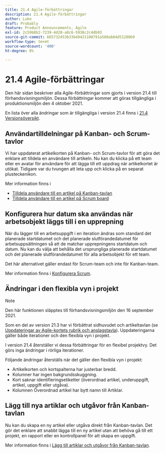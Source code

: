 ```yaml
---
title: 21.4 Agile-förbättringar
description: 21.4 Agile-förbättringar
author: Luke
draft: Probably
feature: Product Announcements, Agile
exl-id: 2c59b8b2-7239-4d20-a8c6-5938c2c4db93
source-git-commit: 665732453b33b49421108791a560ab84d51280b9
workflow-type: tm+mt
source-wordcount: '400'
ht-degree: 0%

---
```


# 21.4 Agile-förbättringar

Den här sidan beskriver alla Agile-förbättringar som gjorts i version 21.4 till förhandsvisningsmiljön. Dessa förbättringar kommer att göras tillgängliga i produktionsmiljön den 4 oktober 2021.

En lista över alla ändringar som är tillgängliga i version 21.4 finns i [21.4 Versionsöversikt](../../../product-announcements/product-releases/21.4-release-activity/21.4-release-overview.md).

## Användartilldelningar på Kanban- och Scrum-tavlor

Vi har uppdaterat artikelkorten på Kanban- och Scrum-tavlor för att göra det enklare att tilldela en användare till artikeln. Nu kan du klicka på ett team eller en avatar för användare för att lägga till ett uppdrag när artikelkortet är utökat. Tidigare var du tvungen att leta upp och klicka på en separat plusteckenikon.

Mer information finns i

* [Tilldela användare till en artikel på Kanban-tavlan](../../../agile/use-kanban-in-an-agile-team/assign-users-to-a-story.md)
* [Tilldela användare till en artikel på Scrum board](../../../agile/use-scrum-in-an-agile-team/scrum-board/assign-users-to-a-story-scrum.md)

## Konfigurera hur datum ska användas när arbetsobjekt läggs till i en upprepning

När du lägger till en arbetsuppgift i en iteration ändras som standard det planerade startdatumet och det planerade slutförandedatumet för arbetsuppsättningen så att de matchar upprepningens startdatum och datum. Nu kan du välja att behålla det ursprungliga planerade startdatumet och det planerade slutförandedatumet för alla arbetsobjekt för ett team.

Det här alternativet gäller endast för Scrum-team och inte för Kanban-team.

Mer information finns i [Konfigurera Scrum](../../../agile/get-started-with-agile-in-workfront/configure-scrum.md).

## Ändringar i den flexibla vyn i projekt

>[!NOTE]
>
>Den här funktionen släpptes till förhandsvisningsmiljön den 16 september 2021.

Som en del av version 21.3 har vi förbättrat sidhuvudet och artikeltavlan (se [Uppdateringar av Agile-kortets rubrik och anslagstavla](../../../product-announcements/product-releases/21.3-release-activity/21-3-project-enhancements.md#agile)). Uppdateringarna gäller både iterationer och den flexibla vyn i projekt.

I version 21.4 återställer vi dessa förbättringar för en flexibel projektvy. Det görs inga ändringar i rörliga iterationer.

Följande ändringar återställs när det gäller den flexibla vyn i projekt:

* Artikelkorten och kortspalterna har justerbar bredd.
* Kolumner har ingen bakgrundsskuggning.
* Kort saknar identifieringsetiketter (överordnad artikel, underuppgift, artikel, uppgift eller utgåva).
* Kolumnen Överordnad artikel har bytt namn till Artiklar.

## Lägg till nya artiklar och utgåvor från Kanban-tavlan

Nu kan du skapa en ny artikel eller utgåva direkt från Kanban-tavlan. Det gör det enklare att snabbt lägga till en ny artikel utan att behöva gå till ett projekt, en rapport eller en kontrollpanel för att skapa en uppgift.

Mer information finns i [Lägg till artiklar och utgåvor från Kanban-tavlan](../../../agile/use-kanban-in-an-agile-team/add-story-from-kanban-board.md).

